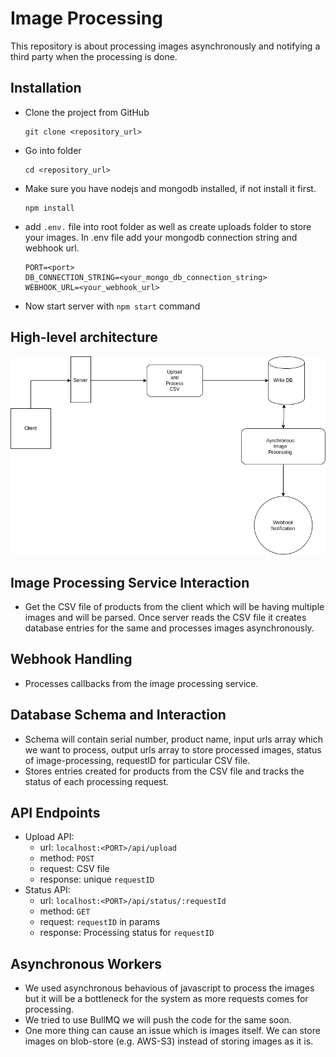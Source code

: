 # Image Processing

This repository is about processing images asynchronously and notifying a third party when the processing is done.

## Installation

- Clone the project from GitHub
  
  ```
  git clone <repository_url>  
  ```
- Go into folder
  
  ```
  cd <repository_url> 
  ```
- Make sure you have nodejs and mongodb installed, if not install it first.
  
  ```
  npm install
  ```
- add `.env.` file into root folder as well as create uploads folder to store your images. In .env file add your mongodb connection string and webhook url.
  
  ```
  PORT=<port>
  DB_CONNECTION_STRING=<your_mongo_db_connection_string>
  WEBHOOK_URL=<your_webhook_url>
  ```
- Now start server with `npm start` command

## High-level architecture

![Alt text](lld-ip.drawio.png)


## Image Processing Service Interaction

- Get the CSV file of products from the client which will be having multiple images and will be parsed. Once server reads the CSV file it creates database entries for the same and processes images asynchronously. 

## Webhook Handling 

- Processes callbacks from the image processing service.

## Database Schema and Interaction

- Schema will contain serial number, product name, input urls array which we want to process, output urls array to store processed images, status of image-processing, requestID for particular CSV file.
- Stores entries created for products from the CSV file and tracks the status of each processing request.

## API Endpoints

- Upload API:
    - url: `localhost:<PORT>/api/upload`
    - method: `POST` 
    - request: CSV file
    - response: unique `requestID`
- Status API:
    - url: `localhost:<PORT>/api/status/:requestId`
    - method: `GET` 
    - request: `requestID` in params
    - response: Processing status for `requestID`

## Asynchronous Workers

- We used asynchronous behavious of javascript to process the images but it will be a bottleneck for the system as more requests comes for processing.
- We tried to use BullMQ we will push the code for the same soon. 
- One more thing can cause an issue which is images itself. We can store images on blob-store (e.g. AWS-S3) instead of storing images as it is.
